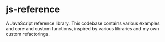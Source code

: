 js-reference
============

A JavaScript reference library. This codebase contains various examples and core and custom functions, inspired by various libraries and my own custom refactorings.